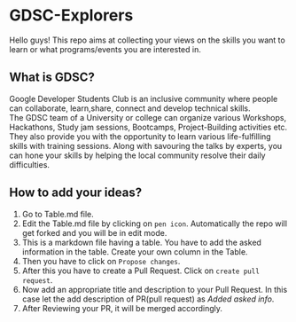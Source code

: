 # GDSC-Explorers
Hello guys! This repo aims at collecting your views on the skills you want to learn or what programs/events you are interested in.

## What is GDSC?
Google Developer Students Club is an inclusive community where people can collaborate, learn,share, connect and develop technical skills. <br>
The GDSC team of a University or college can organize various Workshops, Hackathons, Study jam sessions, Bootcamps, Project-Building activities etc. They also provide you with the opportunity to learn various life-fulfilling skills with training sessions. Along with savouring the talks by experts, you can hone your skills by helping the local community resolve their daily difficulties.
## How to add your ideas?
1. Go to Table.md file.
1. Edit the Table.md file by clicking on ```pen icon```. Automatically the repo will get forked and you will be in edit mode. 
1. This is a markdown file having a table. You have to add the asked information in the table. Create your own column in the Table.
1. Then you have to click on ```Propose changes```.
1. After this you have to create a Pull Request. Click on ```create pull request```.
1. Now add an appropriate title and description to your Pull Request. In this case let the add description of PR(pull request) as _Added asked info_.
1. After Reviewing your PR, it will be merged accordingly.

